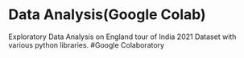 # Data Analysis(Google Colab)
Exploratory Data Analysis on England tour of India 2021 Dataset with various python libraries.
#Google Colaboratory
